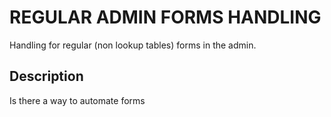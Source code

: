 # REGULAR ADMIN FORMS HANDLING

Handling for regular (non lookup tables) forms in the admin.

## Description

Is there a way to automate forms